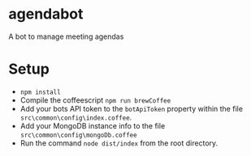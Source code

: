 # agendabot
A bot to manage meeting agendas

# Setup
* `npm install`
* Compile the coffeescript `npm run brewCoffee`
* Add your bots API token to the `botApiToken` property within the file `src\common\config\index.coffee`.
* Add your MongoDB instance info to the file `src\common\config\mongoDb.coffee`
* Run the command `node dist/index` from the root directory.
